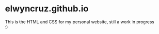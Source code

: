 # elwyncruz.github.io
This is the HTML and CSS for my personal website, still a work in progress :)
